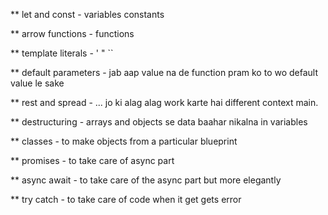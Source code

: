 ** let and const - variables constants

** arrow functions - functions

** template literals - ' " ``

** default parameters - jab aap value na de function pram ko to wo default value le sake

** rest and spread - ... jo ki alag alag work karte hai different context main.

** destructuring - arrays and objects se data baahar nikalna in variables

** classes - to make objects from a particular blueprint

** promises - to take care of async part

** async await - to take care of the async part but more elegantly

** try catch - to take care of code when it get gets error